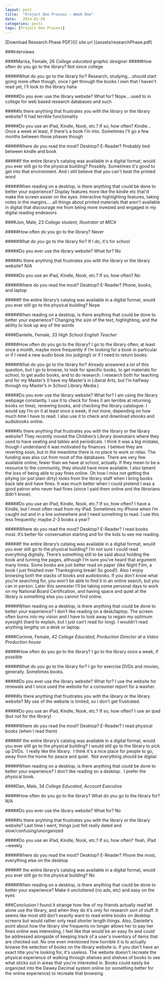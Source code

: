 ```yaml
---
layout: post
title:  "Project One Process – Week One"
date:   2014-01-29
categories: posts
tags: [Project One Process]
---
```


[Download Research Phase PDF]({{ site.url }}assets/researchPhase.pdf)


###Interviews

####Marisa, Female, 26
*College educated graphic designer*
#####How often do you go to the library?
Not since college

#####What do you go to the library for?
Research, studying....should start going more often though, once I get through the books I own that I haven't read yet, I'll look to the library haha

#####Do you ever use the library website? What for?
Nope....used to in college for web based research databases and such

#####Is there anything that frustrates you with the library or the library website?
It had terrible functionality

#####Do you use an iPad, Kindle, Nook, etc.? If so, how often?
Kindle... Once a week at least, if there's a book I'm into. Sometimes I'll go a few months between those phases though

#####Where do you read the most? Desktop? E-Reader?
Probably tied between kindle and book

#####If the entire library’s catalog was available in a digital format, would you ever still go to the physical building?
Possibly. Sometimes it's good to get into that environment. And i still believe that you can't beat the printed word

#####When reading on a desktop, is there anything that could be done to better your experience?
Display features more like the kindle etc that'd make the screen easier on the eyes. Interactive highlighting features, taking notes in the margins.....all things about printed materials that aren't available in digital that discourage me from being more invested and engaged in my digital reading endeavors




####Jon, Male, 23
*College student, Illustrator at MICA*

#####How often do you go to the library?
Never

#####What do you go to the library for?
If I do, it's for school

#####Do you ever use the library website? What for?
No

#####Is there anything that frustrates you with the library or the library website?
N/A

#####Do you use an iPad, Kindle, Nook, etc.? If so, how often?
No

#####Where do you read the most? Desktop? E-Reader?
Phone, books, and laptop

#####If the entire library’s catalog was available in a digital format, would you ever still go to the physical building?
Nope

#####When reading on a desktop, is there anything that could be done to better your experience?
Changing the size of the text, highlighting, and the ability to look up any of the words



####Danielle, Female, 33
*High School English Teacher*

#####How often do you go to the library?
I go to the library often; at least once a month, maybe more frequently if I’m looking for a book in particular or if I need a new audio book (no judging!) or if I need to return books.

#####What do you go to the library for?
Already answered a lot of this question, but I go to browse, to look for specific books, to get materials for school, to get audio books, and to do research.  I research both for teaching and for my Master’s (I have my Master’s in Liberal Arts, but I’m halfway through my Master’s in School Library Media.)

#####Do you ever use the library website? What for?
I am using the library webpage constantly.  I use it to check for fines (I am terrible at returning books on time), renewing books, and checking the library catalogue.  I would say I’m on it at least once a week, if not more, depending on how much time I have to read.  I also use it to check and download ebooks and audiobooks online.

#####Is there anything that frustrates you with the library or the library website?
They recently moved the Children’s Library downstairs where they used to have seating and tables and periodicals.  I think it was a big mistake, though I understand it was motivated by finances.  I believe they are reverting soon, but in the meantime there is no place to work or relax.  The funding was also cut from most of the databases.  There are very few available online; fewer than we have at school, actually.  If they mean to be a resource to the community, they should have more available.  I also lament the loss of being able to pay fines online.  Oh how I miss not getting the pitying (or just plain dirty) looks from the library staff when I bring books back late and have fines.  It was much better when I could pretend I was a good patron who never had fines (since I paid them online and the librarians didn’t know).

#####Do you use an iPad, Kindle, Nook, etc.? If so, how often?
I have a Kindle, but I most often read from my iPad.  Sometimes my iPhone when I’m caught out and in a line somewhere and I need something to read.  I use this less frequently; maybe 2-3 books a year?

#####Where do you read the most? Desktop? E-Reader?
I read books most.  It’s better for conversation starting and for the kids to see me reading.

#####If the entire library’s catalog was available in a digital format, would you ever still go to the physical building?
I’m not sure I could read everything digitally.  There’s something still to be said about holding the book and turning the pages, although I’m sure you’ve heard that argument many times.  Some books are just better read on paper (like Night Film, a book I just finished over Thanksgiving break! So good!).  Also I enjoy browsing both the stacks of books and audiobooks.  If you don’t know what you’re searching for, you won’t be able to find it in an online search, but you can in person.   Later this semester I’ll be taking some personal days to work on my National Board Certification, and having space and quiet at the library is something else you cannot find online.

#####When reading on a desktop, is there anything that could be done to better your experience?
I don’t like reading on a desk/laptop.  The screen often burns into my vision and I have to look away to regain my optimum eyesight (hard to explain, but I just can’t read for long).  I wouldn’t read anything lengthy on a desk or laptop.




####Corinne, Female, 42
*College Educated, Production Director at a Video Production house*

#####How often do you go to the library?
I go to the library once a week, if possible

#####What do you go to the library for?
I go for exercise DVDs and movies, generally. Sometimes books.

#####Do you ever use the library website? What for?
I use the website for renewals and I once used the website for a consumer report for a washer.

#####Is there anything that frustrates you with the library or the library website?
My use of the website is limited, so I don't get frustrated.

#####Do you use an iPad, Kindle, Nook, etc.? If so, how often?
I use an ipad (but not for the library)

#####Where do you read the most? Desktop? E-Reader?
I read physical books (when I read them)

#####If the entire library’s catalog was available in a digital format, would you ever still go to the physical building?
I would still go to the library to pick up DVDs.  I really like the library.  I think it's a nice place for people to go, away from the home for peace and quiet.  Not everything should be digital.

#####When reading on a desktop, is there anything that could be done to better your experience?
I don't like reading on a desktop.  I prefer the physical book.




####Dan, Male, 34
*College Educated, Account Executive*

#####How often do you go to the library?
What do you go to the library for?
N/A

#####Do you ever use the library website? What for?
No

#####Is there anything that frustrates you with the library or the library website?
Last time I went, things just felt really dated and slow/confusing/unorganized

#####Do you use an iPad, Kindle, Nook, etc.? If so, how often?
Yeah, iPad ~weekly

#####Where do you read the most? Desktop? E-Reader?
Phone the most, everything else on the desktop

#####If the entire library’s catalog was available in a digital format, would you ever still go to the physical building?
No

#####When reading on a desktop, is there anything that could be done to better your experience?
Make it uncluttered (no ads, etc) and easy on the eyes






###Conclusion
I found it strange how few of my friends actually read let alone use the library, and when they do it's only for research sort of stuff. It seems like most still don't exactly want to read entire books on desktop screens but would rather only read shorter length things. Also, Danielle's point about how the library she frequents no longer allows her to pay her fines online was interesting. I feel like that would be an easy fix and could be addressed alongside of keeping track of a user's inventory of items that are checked out. No one even mentioned how horrible it is to actually browse the selection of books on the library website is. If you don't have an exact title you're looking for, it's useless. The website doesn't recreate the physical experience of walking through shelves and shelves of books to see what sticks out in areas that you're interested in. Books could easily be organized into the Dewey Decimal system online (or something better for the online experience) to recreate that browsing.



